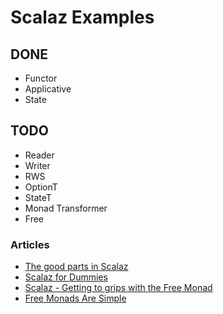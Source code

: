 # Scalaz Examples

## DONE

- Functor
- Applicative
- State

## TODO

- Reader
- Writer
- RWS
- OptionT
- StateT
- Monad Transformer
- Free

### Articles

- [The good parts in Scalaz](http://www.slideshare.net/Kobib9/the-good-parts-in-scalaz)
- [Scalaz for Dummies](http://labs.bench.co/blog/2014/11/10/scalaz-for-dummies)
- [Scalaz - Getting to grips with the Free Monad](http://polygonalhell.blogspot.kr/2014/12/scalaz-getting-to-grips-free-monad.html)
- [Free Monads Are Simple](http://underscore.io/blog/posts/2015/04/14/free-monads-are-simple.html)

